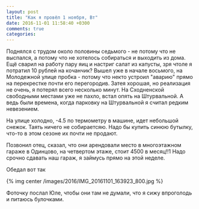 ```yaml
---
layout: post
title: "Как я провёл 1 ноября, Вт"
date: 2016-11-01 11:58:40 +0300
comments: true
categories: 
---
```

Поднялся с трудом около половины седьмого - не потому что не выспался, а потому что не хотелось собираться и выходить из дома. Ещё сварил на работу пару яиц и настриг салат из капусты, зря чтоле я потратил 10 рублей на кочанчик? Вышел уже в начале восьмого, на Молодежной улице пробка - потому что некто устроил "аварию" прямо на перекрестке почти его перегородив. Затея хорошая, но реализация не очень, я потерял всего несколько минут. На Сходненской свободными местами уже не пахло, встал опять на Штурвальной. А ведь были времена, когда парковку на Штурвальной я считал редким невезением.

На улице холодно, -4.5 по термометру в машине, идет небольшой снежок. Таять ничего не собираетсяю. Надо бы купить синюю бутылку, что-то в этом сезоне их почти не продают.

Позвонил отец, сказал, что они арендовали место в многоэтажном гараже в Одинцово, на четвертом этаже, стоит 4500 в месяц!!1 Надо срочно сдавать наш гараж, я займусь прямо на этой неделе.

Обедал вот так

{% img center /images/2016/IMG_20161101_163923_800.jpg %}

Фоточку послал Юле, чтобы они там не думали, что я сижу впроголодь и питаюсь булочками.